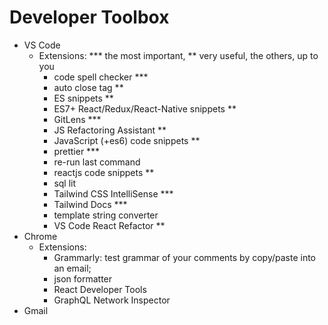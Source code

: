 # Developer Toolbox
* VS Code
  * Extensions: *** the most important, ** very useful, the others, up to you
    * code spell checker ***
    * auto close tag **
    * ES snippets **
    * ES7+ React/Redux/React-Native snippets **
    * GitLens ***
    * JS Refactoring Assistant **
    * JavaScript (+es6) code snippets **
    * prettier ***
    * re-run last command
    * reactjs code snippets **
    * sql lit
    * Tailwind CSS IntelliSense ***
    * Tailwind Docs ***
    * template string converter
    * VS Code React Refactor **
* Chrome
  * Extensions: 
    * Grammarly: test grammar of your comments by copy/paste into an email; 
    * json formatter
    * React Developer Tools
    * GraphQL Network Inspector
* Gmail